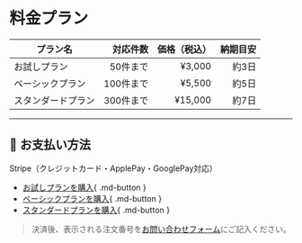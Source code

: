 # 料金プラン

| プラン名 | 対応件数 | 価格（税込） | 納期目安 |
|-----------|-----------:|-------------:|-----------:|
| お試しプラン | 50件まで | ¥3,000 | 約3日 |
| ベーシックプラン | 100件まで | ¥5,500 | 約5日 |
| スタンダードプラン | 300件まで | ¥15,000 | 約7日 |

---

## 🔸 お支払い方法
Stripe（クレジットカード・ApplePay・GooglePay対応）

- [お試しプランを購入](https://buy.stripe.com/XXXXXXXX){ .md-button }
- [ベーシックプランを購入](https://buy.stripe.com/YYYYYYYY){ .md-button }
- [スタンダードプランを購入](https://buy.stripe.com/ZZZZZZZZ){ .md-button }

> 決済後、表示される注文番号を[お問い合わせフォーム](contact.md)にご記入ください。
